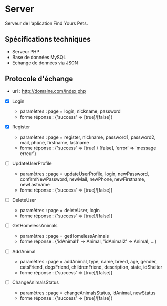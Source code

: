 # Server

Serveur de l'aplication Find Yours Pets.

## Spécifications techniques
- Serveur PHP
- Base de données MySQL
- Echange de données via JSON

## Protocole d'échange
- url : http://domaine.com/index.php

- [x] Login
  - paramètres :  page = login, nickname, password
  - forme réponse : {'success' => [true]/[false]}

- [x] Register
  - paramètres : page = register, nickname, password1, password2, mail, phone, firstname, lastname
  - forme réponse : {'success' => [true] / [false], 'error' => 'message erreur'}

- [ ] UpdateUserProfile
  - paramètres : page = updateUserProfile, login, newPassword, confirmNewPassword, newMail, newPhone, newFirstname, newLastname
  - forme réponse : {'success' => [true]/[false]}

- [ ] DeleteUser 
  - paramètres : page = deleteUser, login
  - forme réponse : {'success' => [true]/[false]}

- [ ] GetHomelessAnimals 
  - paramètres : page = getHomelessAnimals
  - forme réponse : {'idAnimal1' => Animal, 'idAnimal2' => Animal, ...}

- [ ] AddAnimal 
  - paramètres : page = addAnimal, type, name, breed, age, gender, catsFriend, dogsFriend, childrenFriend, description, state, idShelter
  - forme réponse : {'success' => [true]/[false]}

- [ ] ChangeAnimalsStatus 
  - paramètres : page = changeAnimalsStatus, idAnimal, newStatus
  - forme réponse : {'success' => [true]/[false]}


